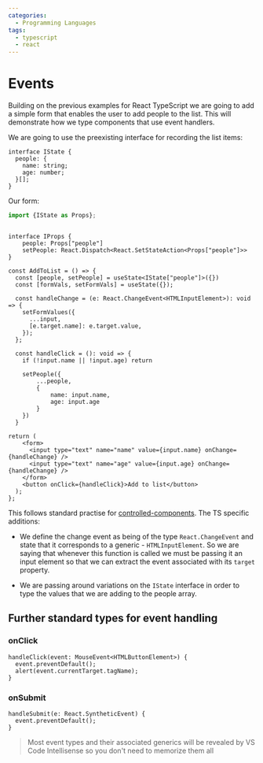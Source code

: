 ```yaml
---
categories:
  - Programming Languages
tags:
  - typescript
  - react
---
```


# Events

Building on the previous examples for React TypeScript we are going to add a
simple form that enables the user to add people to the list. This will
demonstrate how we type components that use event handlers.

We are going to use the preexisting interface for recording the list items:

```tsx
interface IState {
  people: {
    name: string;
    age: number;
  }[];
}
```

Our form:

```ts
import {IState as Props};
```

```tsx

interface IProps {
    people: Props["people"]
    setPeople: React.Dispatch<React.SetStateAction<Props["people"]>>
}

const AddToList = () => {
  const [people, setPeople] = useState<IState["people"]>({})
  const [formVals, setFormVals] = useState({});

  const handleChange = (e: React.ChangeEvent<HTMLInputElement>): void => {
    setFormValues({
      ...input,
      [e.target.name]: e.target.value,
    });
  };

  const handleClick = (): void => {
    if (!input.name || !input.age) return

    setPeople({
        ...people,
        {
            name: input.name,
            age: input.age
        }
    })
  }

return (
    <form>
      <input type="text" name="name" value={input.name} onChange={handleChange} />
      <input type="text" name="age" value={input.age} onChange={handleChange} />
    </form>
    <button onClick={handleClick}>Add to list</button>
  );
};
```

This follows standard practise for
[controlled-components](Forms.md). The TS
specific additions:

- We define the change event as being of the type `React.ChangeEvent` and state
  that it corresponds to a generic - `HTMLInputElement`. So we are saying that
  whenever this function is called we must be passing it an input element so
  that we can extract the event associated with its `target` property.

- We are passing around variations on the `IState` interface in order to type
  the values that we are adding to the people array.

## Further standard types for event handling

### onClick

```tsx
handleClick(event: MouseEvent<HTMLButtonElement>) {
  event.preventDefault();
  alert(event.currentTarget.tagName);
}
```

### onSubmit

```tsx
handleSubmit(e: React.SyntheticEvent) {
  event.preventDefault();
}
```

> Most event types and their associated generics will be revealed by VS Code
> Intellisense so you don't need to memorize them all
